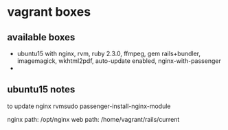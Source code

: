 # vagrant boxes

## available boxes
 - ubuntu15 with nginx, rvm, ruby 2.3.0, ffmpeg, gem rails+bundler, imagemagick, wkhtml2pdf, auto-update enabled, nginx-with-passenger
 - 
 
## ubuntu15 notes

to update nginx
rvmsudo passenger-install-nginx-module

nginx path:
/opt/nginx
web path:
/home/vagrant/rails/current


